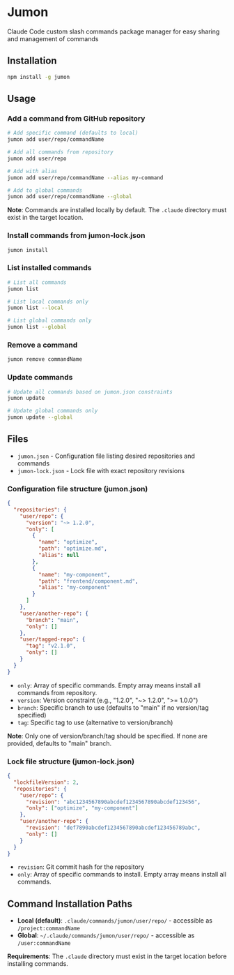 # Jumon

Claude Code custom slash commands package manager for easy sharing and management of commands

## Installation

```bash
npm install -g jumon
```

## Usage

### Add a command from GitHub repository

```bash
# Add specific command (defaults to local)
jumon add user/repo/commandName

# Add all commands from repository
jumon add user/repo

# Add with alias
jumon add user/repo/commandName --alias my-command

# Add to global commands
jumon add user/repo/commandName --global
```

**Note**: Commands are installed locally by default. The `.claude` directory must exist in the target location.

### Install commands from jumon-lock.json

```bash
jumon install
```

### List installed commands

```bash
# List all commands
jumon list

# List local commands only
jumon list --local

# List global commands only
jumon list --global
```

### Remove a command

```bash
jumon remove commandName
```

### Update commands

```bash
# Update all commands based on jumon.json constraints
jumon update

# Update global commands only
jumon update --global
```

## Files

- `jumon.json` - Configuration file listing desired repositories and commands
- `jumon-lock.json` - Lock file with exact repository revisions

### Configuration file structure (jumon.json)

```json
{
  "repositories": {
    "user/repo": {
      "version": "~> 1.2.0",
      "only": [
        {
          "name": "optimize",
          "path": "optimize.md",
          "alias": null
        },
        {
          "name": "my-component",
          "path": "frontend/component.md", 
          "alias": "my-component"
        }
      ]
    },
    "user/another-repo": {
      "branch": "main",
      "only": []
    },
    "user/tagged-repo": {
      "tag": "v2.1.0",
      "only": []
    }
  }
}
```

- `only`: Array of specific commands. Empty array means install all commands from repository.
- `version`: Version constraint (e.g., "1.2.0", "~> 1.2.0", ">= 1.0.0")
- `branch`: Specific branch to use (defaults to "main" if no version/tag specified)
- `tag`: Specific tag to use (alternative to version/branch)

**Note**: Only one of version/branch/tag should be specified. If none are provided, defaults to "main" branch.

### Lock file structure (jumon-lock.json)

```json
{
  "lockfileVersion": 2,
  "repositories": {
    "user/repo": {
      "revision": "abc1234567890abcdef1234567890abcdef123456",
      "only": ["optimize", "my-component"]
    },
    "user/another-repo": {
      "revision": "def7890abcdef1234567890abcdef123456789abc",
      "only": []
    }
  }
}
```

- `revision`: Git commit hash for the repository
- `only`: Array of specific commands to install. Empty array means install all commands.

## Command Installation Paths

- **Local (default)**: `.claude/commands/jumon/user/repo/` - accessible as `/project:commandName`
- **Global**: `~/.claude/commands/jumon/user/repo/` - accessible as `/user:commandName`

**Requirements**: The `.claude` directory must exist in the target location before installing commands.